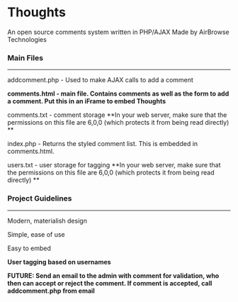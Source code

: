 # Thoughts
An open source comments system written in PHP/AJAX
Made by AirBrowse Technologies

### Main Files 
<hr>
addcomment.php - Used to make AJAX calls to add a comment

**comments.html - main file. Contains comments as well as the form to add a comment. Put this in an iFrame to embed Thoughts**

comments.txt - comment storage **In your web server, make sure that the permissions on this file are 6,0,0 (which protects it from being read directly) **

index.php - Returns the styled comment list. This is embedded in comments.html.

users.txt - user storage for tagging  **In your web server, make sure that the permissions on this file are 6,0,0 (which protects it from being read directly) **

### Project Guidelines
<hr>
Modern, materialish design

Simple, ease of use

Easy to embed

**User tagging based on usernames**

**FUTURE: Send an email to the admin with comment for validation, who then can accept or reject the comment. If comment is accepted, call addcomment.php from email**
